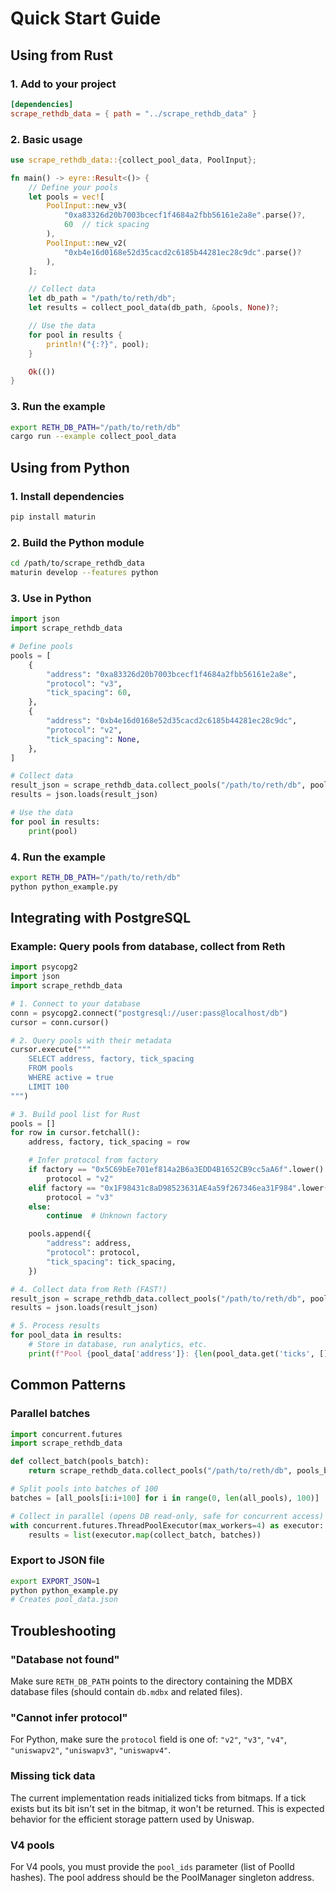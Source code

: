 # Quick Start Guide

## Using from Rust

### 1. Add to your project

```toml
[dependencies]
scrape_rethdb_data = { path = "../scrape_rethdb_data" }
```

### 2. Basic usage

```rust
use scrape_rethdb_data::{collect_pool_data, PoolInput};

fn main() -> eyre::Result<()> {
    // Define your pools
    let pools = vec![
        PoolInput::new_v3(
            "0xa83326d20b7003bcecf1f4684a2fbb56161e2a8e".parse()?,
            60  // tick spacing
        ),
        PoolInput::new_v2(
            "0xb4e16d0168e52d35cacd2c6185b44281ec28c9dc".parse()?
        ),
    ];

    // Collect data
    let db_path = "/path/to/reth/db";
    let results = collect_pool_data(db_path, &pools, None)?;

    // Use the data
    for pool in results {
        println!("{:?}", pool);
    }

    Ok(())
}
```

### 3. Run the example

```bash
export RETH_DB_PATH="/path/to/reth/db"
cargo run --example collect_pool_data
```

## Using from Python

### 1. Install dependencies

```bash
pip install maturin
```

### 2. Build the Python module

```bash
cd /path/to/scrape_rethdb_data
maturin develop --features python
```

### 3. Use in Python

```python
import json
import scrape_rethdb_data

# Define pools
pools = [
    {
        "address": "0xa83326d20b7003bcecf1f4684a2fbb56161e2a8e",
        "protocol": "v3",
        "tick_spacing": 60,
    },
    {
        "address": "0xb4e16d0168e52d35cacd2c6185b44281ec28c9dc",
        "protocol": "v2",
        "tick_spacing": None,
    },
]

# Collect data
result_json = scrape_rethdb_data.collect_pools("/path/to/reth/db", pools)
results = json.loads(result_json)

# Use the data
for pool in results:
    print(pool)
```

### 4. Run the example

```bash
export RETH_DB_PATH="/path/to/reth/db"
python python_example.py
```

## Integrating with PostgreSQL

### Example: Query pools from database, collect from Reth

```python
import psycopg2
import json
import scrape_rethdb_data

# 1. Connect to your database
conn = psycopg2.connect("postgresql://user:pass@localhost/db")
cursor = conn.cursor()

# 2. Query pools with their metadata
cursor.execute("""
    SELECT address, factory, tick_spacing
    FROM pools
    WHERE active = true
    LIMIT 100
""")

# 3. Build pool list for Rust
pools = []
for row in cursor.fetchall():
    address, factory, tick_spacing = row

    # Infer protocol from factory
    if factory == "0x5C69bEe701ef814a2B6a3EDD4B1652CB9cc5aA6f".lower():
        protocol = "v2"
    elif factory == "0x1F98431c8aD98523631AE4a59f267346ea31F984".lower():
        protocol = "v3"
    else:
        continue  # Unknown factory

    pools.append({
        "address": address,
        "protocol": protocol,
        "tick_spacing": tick_spacing,
    })

# 4. Collect data from Reth (FAST!)
result_json = scrape_rethdb_data.collect_pools("/path/to/reth/db", pools)
results = json.loads(result_json)

# 5. Process results
for pool_data in results:
    # Store in database, run analytics, etc.
    print(f"Pool {pool_data['address']}: {len(pool_data.get('ticks', []))} ticks")
```

## Common Patterns

### Parallel batches

```python
import concurrent.futures
import scrape_rethdb_data

def collect_batch(pools_batch):
    return scrape_rethdb_data.collect_pools("/path/to/reth/db", pools_batch)

# Split pools into batches of 100
batches = [all_pools[i:i+100] for i in range(0, len(all_pools), 100)]

# Collect in parallel (opens DB read-only, safe for concurrent access)
with concurrent.futures.ThreadPoolExecutor(max_workers=4) as executor:
    results = list(executor.map(collect_batch, batches))
```

### Export to JSON file

```bash
export EXPORT_JSON=1
python python_example.py
# Creates pool_data.json
```

## Troubleshooting

### "Database not found"

Make sure `RETH_DB_PATH` points to the directory containing the MDBX database files (should contain `db.mdbx` and related files).

### "Cannot infer protocol"

For Python, make sure the `protocol` field is one of: `"v2"`, `"v3"`, `"v4"`, `"uniswapv2"`, `"uniswapv3"`, `"uniswapv4"`.

### Missing tick data

The current implementation reads initialized ticks from bitmaps. If a tick exists but its bit isn't set in the bitmap, it won't be returned. This is expected behavior for the efficient storage pattern used by Uniswap.

### V4 pools

For V4 pools, you must provide the `pool_ids` parameter (list of PoolId hashes). The pool address should be the PoolManager singleton address.
